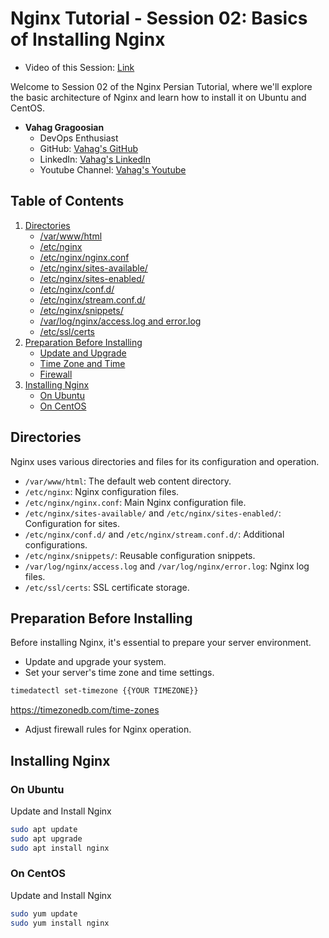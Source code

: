 # Nginx Tutorial - Session 02: Basics of Installing Nginx
- Video of this Session: [Link](https://www.youtube.com/watch?v=I_Qul4thJMU&list=PL63NzugBawGe1nUhAveIBfYHtbiXvKKEb&index=2) 

Welcome to Session 02 of the Nginx Persian Tutorial, where we'll explore the basic architecture of Nginx and learn how to install it on Ubuntu and CentOS.

- **Vahag Gragoosian**
  - DevOps Enthusiast
  - GitHub: [Vahag's GitHub](https://github.com/Vahaggn)
  - LinkedIn: [Vahag's LinkedIn](https://www.linkedin.com/in/vahag-gragosian/)
  - Youtube Channel: [Vahag's Youtube](https://www.youtube.com/@vahaggn) 

## Table of Contents

1. [Directories](#directories)
   - [/var/www/html](#/var/www/html)
   - [/etc/nginx](#/etc/nginx)
   - [/etc/nginx/nginx.conf](#/etc/nginx/nginx.conf)
   - [/etc/nginx/sites-available/](#/etc/nginx/sites-available/)
   - [/etc/nginx/sites-enabled/](#/etc/nginx/sites-enabled/)
   - [/etc/nginx/conf.d/](#/etc/nginx/conf.d/)
   - [/etc/nginx/stream.conf.d/](#/etc/nginx/stream.conf.d/)
   - [/etc/nginx/snippets/](#/etc/nginx/snippets/)
   - [/var/log/nginx/access.log and error.log](#/var/log/nginx/access.log-and-error.log)
   - [/etc/ssl/certs](#/etc/ssl/certs)
2. [Preparation Before Installing](#preparation-before-installing)
   - [Update and Upgrade](#update-and-upgrade)
   - [Time Zone and Time](#time-zone-and-time)
   - [Firewall](#firewall)
3. [Installing Nginx](#installing-nginx)
   - [On Ubuntu](#on-ubuntu)
   - [On CentOS](#on-centos)


## Directories

Nginx uses various directories and files for its configuration and operation.

- `/var/www/html`: The default web content directory.
- `/etc/nginx`: Nginx configuration files.
- `/etc/nginx/nginx.conf`: Main Nginx configuration file.
- `/etc/nginx/sites-available/` and `/etc/nginx/sites-enabled/`: Configuration for sites.
- `/etc/nginx/conf.d/` and `/etc/nginx/stream.conf.d/`: Additional configurations.
- `/etc/nginx/snippets/`: Reusable configuration snippets.
- `/var/log/nginx/access.log` and `/var/log/nginx/error.log`: Nginx log files.
- `/etc/ssl/certs`: SSL certificate storage.

## Preparation Before Installing

Before installing Nginx, it's essential to prepare your server environment.

- Update and upgrade your system.
- Set your server's time zone and time settings.
```bash
timedatectl set-timezone {{YOUR TIMEZONE}}
```
https://timezonedb.com/time-zones

- Adjust firewall rules for Nginx operation.

## Installing Nginx

### On Ubuntu
Update and Install Nginx
```bash
sudo apt update
sudo apt upgrade
sudo apt install nginx
```
### On CentOS
Update and Install Nginx
```bash
sudo yum update
sudo yum install nginx
```
